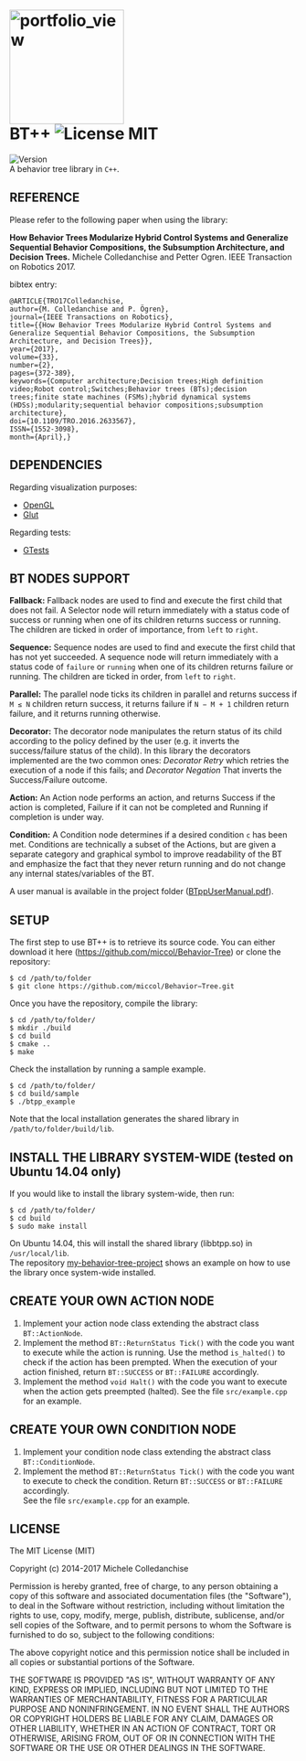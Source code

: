 <img width="200" alt="portfolio_view" src="http://michelecolledanchise.com/BTPPLOGO.png"> <br/> 
BT++ ![License MIT](https://img.shields.io/dub/l/vibe-d.svg)
====
![Version](https://img.shields.io/badge/version-v1.4-green.svg) <br/> 
A behavior tree library in `C++`.

REFERENCE
------------
Please refer to the following paper when using the library:

**How Behavior Trees Modularize Hybrid Control Systems and Generalize Sequential Behavior Compositions, the Subsumption Architecture, and Decision Trees.** Michele Colledanchise and Petter Ogren. IEEE Transaction on Robotics 2017.

bibtex entry:

`@ARTICLE{TRO17Colledanchise,` <br/>
`author={M. Colledanchise and P. Ögren},` <br/>
`journal={IEEE Transactions on Robotics},` <br/>
`title={{How Behavior Trees Modularize Hybrid Control Systems and Generalize Sequential Behavior Compositions, the Subsumption Architecture, and Decision Trees}},` <br/> 
`year={2017},` <br/>
`volume={33},` <br/>
`number={2},` <br/>
`pages={372-389},` <br/>
`keywords={Computer architecture;Decision trees;High definition video;Robot control;Switches;Behavior trees (BTs);decision trees;finite state machines (FSMs);hybrid dynamical systems (HDSs);modularity;sequential behavior compositions;subsumption architecture}, ` <br/>
`doi={10.1109/TRO.2016.2633567},` <br/>
`ISSN={1552-3098},` <br/>
`month={April},}`<br/>


DEPENDENCIES
------------

Regarding visualization purposes:
* [OpenGL](https://www.opengl.org/)
* [Glut](https://www.opengl.org/resources/libraries/glut/)

Regarding tests:
* [GTests](https://github.com/google/googletest)

BT NODES SUPPORT
----------------
**Fallback:** Fallback nodes are used to find and execute the first child that does not fail. A Selector node will return immediately with a status code of success or running when one of its children returns success or running. The children are ticked in order of importance, from `left` to `right`.

**Sequence:** Sequence nodes are used to find and execute the first child that has not yet succeeded. A sequence node will return immediately with a status code of `failure` or `running` when one of its children returns failure or running. The children are ticked in order, from `left` to `right`.

**Parallel:** The parallel node ticks its children in parallel and returns success if `M ≤ N` children return success, it returns failure if `N − M + 1` children return failure, and it returns running otherwise.

**Decorator:** The decorator node manipulates the return status of its child according to the policy defined by the user (e.g. it inverts the success/failure status of the child). In this library the decorators implemented are the two common ones: *Decorator Retry* which retries the execution of a node if this fails; and *Decorator Negation* That inverts the Success/Failure outcome.

**Action:** An Action node performs an action, and returns Success if the action is completed, Failure if it can not be completed and Running if completion is under way.

**Condition:** A Condition node determines if a desired condition `c` has been met. Conditions are technically a subset of the Actions, but are given a separate category and graphical symbol to improve readability of the BT and emphasize the fact that they never return running and do not change any internal states/variables of the BT.

A user manual is available in the project folder ([BTppUserManual.pdf](https://github.com/miccol/Behavior-Tree/blob/master/BTppUserManual.pdf)).

SETUP
-----------

The first step to use BT++ is to retrieve its source code. You can either download it 
here (https://github.com/miccol/Behavior-Tree) or clone the repository:

`$ cd /path/to/folder` <br/>
`$ git clone https://github.com/miccol/Behavior−Tree.git`

Once you have the repository, compile the library:

`$ cd /path/to/folder/` <br/>
`$ mkdir ./build` <br/>
`$ cd build` <br/>
`$ cmake ..` <br/>
`$ make` <br/>

Check the installation by running a sample example.

`$ cd /path/to/folder/` <br/>
`$ cd build/sample` <br/>
`$ ./btpp_example` <br/>

Note that the local installation generates the shared library in `/path/to/folder/build/lib`.

INSTALL THE LIBRARY SYSTEM-WIDE (tested on Ubuntu 14.04 only)
-------------------------------

If you would like to install the library system-wide, then run:

`$ cd /path/to/folder/` <br/>
`$ cd build` <br/>
`$ sudo make install` <br/>

On Ubuntu 14.04, this will install the shared library (libbtpp.so) in `/usr/local/lib`. <br/>
The repository [my-behavior-tree-project](https://github.com/miccol/my-behavior-tree-project) shows an example on how to use the library once system-wide installed.


CREATE YOUR OWN ACTION NODE
------
1) Implement your action node class extending the abstract class `BT::ActionNode`.
2) Implement the method `BT::ReturnStatus Tick()` with the code you want to execute while the action is running. Use the method `is_halted()` to check if the action has been prempted. When the execution of your action finished, return `BT::SUCCESS` or `BT::FAILURE` accordingly.  
3) Implement the method `void Halt()` with the code you want to execute when the action gets preempted (halted).
See the file `src/example.cpp` for an example.

CREATE YOUR OWN CONDITION NODE
------
1) Implement your condition node class extending the abstract class `BT::ConditionNode`.
2) Implement the method `BT::ReturnStatus Tick()` with the code you want to execute to check the condition. Return `BT::SUCCESS` or `BT::FAILURE` accordingly.  
See the file `src/example.cpp` for an example.

LICENSE
-------
The MIT License (MIT)

Copyright (c) 2014-2017 Michele Colledanchise

Permission is hereby granted, free of charge, to any person obtaining a copy
of this software and associated documentation files (the "Software"), to deal
in the Software without restriction, including without limitation the rights
to use, copy, modify, merge, publish, distribute, sublicense, and/or sell
copies of the Software, and to permit persons to whom the Software is
furnished to do so, subject to the following conditions:

The above copyright notice and this permission notice shall be included in all
copies or substantial portions of the Software.

THE SOFTWARE IS PROVIDED "AS IS", WITHOUT WARRANTY OF ANY KIND, EXPRESS OR
IMPLIED, INCLUDING BUT NOT LIMITED TO THE WARRANTIES OF MERCHANTABILITY,
FITNESS FOR A PARTICULAR PURPOSE AND NONINFRINGEMENT. IN NO EVENT SHALL THE
AUTHORS OR COPYRIGHT HOLDERS BE LIABLE FOR ANY CLAIM, DAMAGES OR OTHER
LIABILITY, WHETHER IN AN ACTION OF CONTRACT, TORT OR OTHERWISE, ARISING FROM,
OUT OF OR IN CONNECTION WITH THE SOFTWARE OR THE USE OR OTHER DEALINGS IN THE
SOFTWARE.
